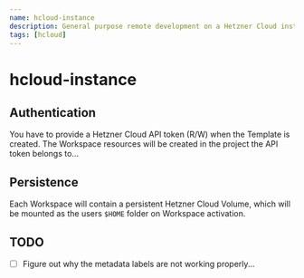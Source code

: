 ```yaml
---
name: hcloud-instance
description: General purpose remote development on a Hetzner Cloud instance
tags: [hcloud]
---
```


# hcloud-instance

## Authentication
You have to provide a Hetzner Cloud API token (R/W) when the Template is created. The Workspace resources will be created in the project the API token belongs to...

## Persistence
Each Workspace will contain a persistent Hetzner Cloud Volume, which will be mounted as the users `$HOME` folder on Workspace activation.

## TODO
- [ ] Figure out why the metadata labels are not working properly...
